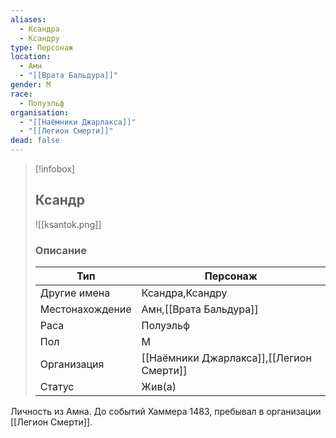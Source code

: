 ```yaml
---
aliases:
  - Ксандра
  - Ксандру
type: Персонаж
location:
  - Амн
  - "[[Врата Бальдура]]"
gender: М
race:
  - Полуэльф
organisation:
  - "[[Наёмники Джарлакса]]"
  - "[[Легион Смерти]]"
dead: false
---
```


> [!infobox]
> 
> ## Ксандр
> 
> ![[ksantok.png]]
> 
> ### Описание
> 
> | Тип | Персонаж |
> | --- | --- |
> | Другие имена| Ксандра,Ксандру |
> | Местонахождение | Амн,[[Врата Бальдура]] |
> | Раса | Полуэльф |
> | Пол | М |
> | Организация | [[Наёмники Джарлакса]],[[Легион Смерти]] |
> | Статус | Жив(а) |


Личность из Амна. До событий Хаммера 1483, пребывал в организации [[Легион Смерти]]. 
